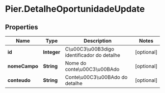 # Pier.DetalheOportunidadeUpdate

## Properties
Name | Type | Description | Notes
------------ | ------------- | ------------- | -------------
**id** | **Integer** | C\u00C3\u00B3digo identificador do detalhe | [optional] 
**nomeCampo** | **String** | Nome do conte\u00C3\u00BAdo | [optional] 
**conteudo** | **String** | Conte\u00C3\u00BAdo do detalhe | [optional] 


